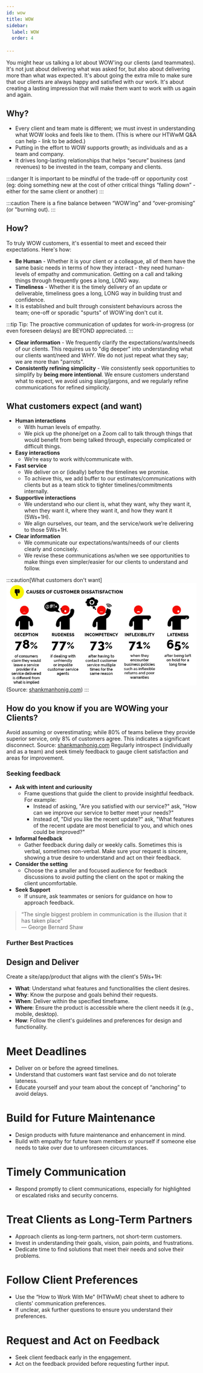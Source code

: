 ```yaml
---
id: wow
title: WOW
sidebar:
  label: WOW
  order: 4

---
```


You might hear us talking a lot about WOW'ing our clients (and teammates). It's not just about delivering what was asked for, but also about delivering more than what was expected. It's about going the extra mile to make sure that our clients are always happy and satisfied with our work. It's about creating a lasting impression that will make them want to work with us again and again.

## Why?
- Every client and team mate is different; we must invest in understanding what WOW looks and feels like to them. (This is where our HTWwM Q&A can help - link to be added.)
- Putting in the effort to WOW supports growth; as individuals and as a team and company.
- It drives long-lasting relationships that helps “secure” business (and revenues) to be invested in the team, company and clients.

:::danger
It is important to be mindful of the trade-off or opportunity cost (eg: doing something new at the cost of other critical things “falling down” - either for the same client or another)
:::

:::caution
There is a fine balance between “WOW’ing” and “over-promising” (or "burning out).
:::

## How?
To truly WOW customers, it's essential to meet and exceed their expectations. Here's how:
- **Be Human** - Whether it is your client or a colleague, all of them have the same basic needs in terms of how they interact - they need human-levels of empathy and communication. Getting on a call and talking things through frequently goes a long, LONG way.
- **Timeliness** - Whether it is the timely delivery of an update or deliverable, timeliness goes a long, LONG way in building trust and confidence.
- It is established and built through consistent behaviours across the team; one-off or sporadic "spurts" of WOW'ing don't cut it.

:::tip
Tip: The proactive communication of updates for work-in-progress (or even foreseen delays) are BEYOND appreciated.
:::

- **Clear information** - We frequently clarify the expectations/wants/needs of our clients. This requires us to "dig deeper" into understanding what our clients want/need and WHY. We do not just repeat what they say; we are more than "parrots".
- **Consistently refining simplicity** - We consistently seek opportunities to simplify by **being more intentional**.  We ensure customers understand what to expect, we avoid using slang/jargons, and we regularly refine communications for refined simplicity.

## What customers expect (and want)

- **Human interactions**
  - With human levels of empathy.
  - We pick up the phone/get on a Zoom call to talk through things that would benefit from being talked through, especially complicated or difficult things.
- **Easy interactions**
  - We’re easy to work with/communicate with.
- **Fast service**
  - We deliver on or (ideally) before the timelines we promise.
  - To achieve this, we add buffer to our estimates/communications with clients but as a team stick to tighter timelines/commitments internally.
- **Supportive interactions**
  - We understand who our client is, what they want, why they want it, when they want it, where they want it, and how they want it (5Ws+1H).
  - We align ourselves, our team, and the service/work we’re delivering to those 5Ws+1H.
- **Clear information**
  - We communicate our expectations/wants/needs of our clients clearly and concisely.
  - We revise these communications as/when we see opportunities to make things even simpler/easier for our clients to understand and follow.

:::caution[What customers don't want]
![Causes of customer dissatisfaction](../../../assets/causes-of-customer-dissatisfaction.png)
(Source: [shankmanhonig.com](http://shankmanhonig.com/))
:::

## How do you know if you are WOWing your Clients?
Avoid assuming or overestimating; while 80% of teams believe they provide superior service, only 8% of customers agree. This indicates a significant disconnect. Source: [shankmanhonig.com](http://shankmanhonig.com/) Regularly introspect (individually and as a team) and seek timely feedback to gauge client satisfaction and areas for improvement.

### Seeking feedback

- **Ask with intent and curiousity**
  - Frame questions that guide the client to provide insightful feedback. For example:
    - Instead of asking, "Are you satisfied with our service?" ask, "How can we improve our service to better meet your needs?"
    - Instead of, "Did you like the recent update?" ask, "What features of the recent update are most beneficial to you, and which ones could be improved?"
- **Informal feedback**
  - Gather feedback during daily or weekly calls. Sometimes this is verbal, sometimes non-verbal. Make sure your request is sincere, showing a true desire to understand and act on their feedback.
- **Consider the setting**
  - Choose the a smaller and focused audience for feedback discussions to avoid putting the client on the spot or making the client uncomfortable.
- **Seek Support**
  - If unsure, ask teammates or seniors for guidance on how to approach feedback.

> “The single biggest problem in communication is the illusion that it has taken place” <br>
> — George Bernard Shaw

### Further Best Practices

## Design and Deliver

Create a site/app/product that aligns with the client's 5Ws+1H:
- **What**: Understand what features and functionalities the client desires.
- **Why**: Know the purpose and goals behind their requests.
- **When**: Deliver within the specified timeframe.
- **Where**: Ensure the product is accessible where the client needs it (e.g., mobile, desktop).
- **How**: Follow the client's guidelines and preferences for design and functionality.

# Meet Deadlines
- Deliver on or before the agreed timelines.
- Understand that customers want fast service and do not tolerate lateness.
- Educate yourself and your team about the concept of “anchoring” to avoid delays.

# Build for Future Maintenance
- Design products with future maintenance and enhancement in mind.
- Build with empathy for future team members or yourself if someone else needs to take over due to unforeseen circumstances.

# Timely Communication
- Respond promptly to client communications, especially for highlighted or escalated risks and security concerns.

# Treat Clients as Long-Term Partners
- Approach clients as long-term partners, not short-term customers.
- Invest in understanding their goals, vision, pain points, and frustrations.
- Dedicate time to find solutions that meet their needs and solve their problems.

# Follow Client Preferences
- Use the “How to Work With Me” (HTWwM) cheat sheet to adhere to clients' communication preferences.
- If unclear, ask further questions to ensure you understand their preferences.

# Request and Act on Feedback
- Seek client feedback early in the engagement.
- Act on the feedback provided before requesting further input.
